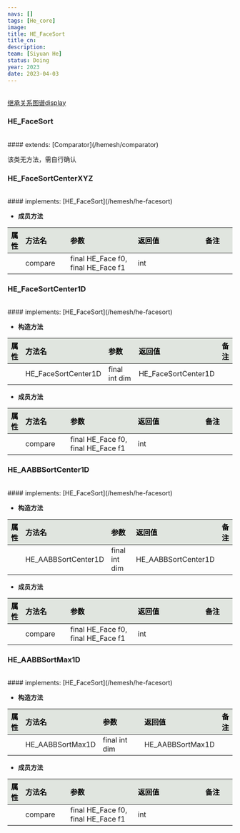 ```yaml
---
navs: []
tags: [He_core]
image:
title: HE_FaceSort
title_cn:
description: 
team: [Siyuan He]
status: Doing
year: 2023
date: 2023-04-03
---
```

<style>
table th:first-of-type {
width:5%;
}
table th:nth-of-type(2) {
width:20%;
}
table th:nth-of-type(3) {
width:30%;
}
table th:nth-of-type(4) {
width:30%;
}
table th:nth-of-type(5) {
width:8cm;
}
table th {
color: rgba(0,0,0)!important;
font-weight: bold; /*加粗*/
/* text-align: center !important; 内容居中，加上 !important 避免被 Markdown 样式覆盖 */
background: rgba(224,229,223,10)!important; /*背景色*/
}
</style>
            

<br>
<a href="/display/hemesh" onclick="saveReferrer()">继承关系图谱display</a>
<script>
function saveReferrer() {
  var referrer ='HE_FaceSort';
  localStorage.setItem('referrer', referrer);
}
</script>

<br>

### HE_FaceSort

<br>
#### extends:   [Comparator](/hemesh/comparator)
<br>

该类无方法，需自行确认

### HE_FaceSortCenterXYZ

<br>
#### implements:   [HE_FaceSort](/hemesh/he-facesort)
<br>


- **成员方法**

| 属性   | 方法名     | 参数                                 | 返回值   | 备注   |
|:-----|:--------|:-----------------------------------|:------|:-----|
|      | compare | final HE_Face f0, final HE_Face f1 | int   |      |

### HE_FaceSortCenter1D

<br>
#### implements:   [HE_FaceSort](/hemesh/he-facesort)
<br>


- **构造方法**

| 属性   | 方法名                 | 参数            | 返回值                 | 备注   |
|:-----|:--------------------|:--------------|:--------------------|:-----|
|      | HE_FaceSortCenter1D | final int dim | HE_FaceSortCenter1D |      |

- **成员方法**

| 属性   | 方法名     | 参数                                 | 返回值   | 备注   |
|:-----|:--------|:-----------------------------------|:------|:-----|
|      | compare | final HE_Face f0, final HE_Face f1 | int   |      |

### HE_AABBSortCenter1D

<br>
#### implements:   [HE_FaceSort](/hemesh/he-facesort)
<br>


- **构造方法**

| 属性   | 方法名                 | 参数            | 返回值                 | 备注   |
|:-----|:--------------------|:--------------|:--------------------|:-----|
|      | HE_AABBSortCenter1D | final int dim | HE_AABBSortCenter1D |      |

- **成员方法**

| 属性   | 方法名     | 参数                                 | 返回值   | 备注   |
|:-----|:--------|:-----------------------------------|:------|:-----|
|      | compare | final HE_Face f0, final HE_Face f1 | int   |      |

### HE_AABBSortMax1D

<br>
#### implements:   [HE_FaceSort](/hemesh/he-facesort)
<br>


- **构造方法**

| 属性   | 方法名              | 参数            | 返回值              | 备注   |
|:-----|:-----------------|:--------------|:-----------------|:-----|
|      | HE_AABBSortMax1D | final int dim | HE_AABBSortMax1D |      |

- **成员方法**

| 属性   | 方法名     | 参数                                 | 返回值   | 备注   |
|:-----|:--------|:-----------------------------------|:------|:-----|
|      | compare | final HE_Face f0, final HE_Face f1 | int   |      |
